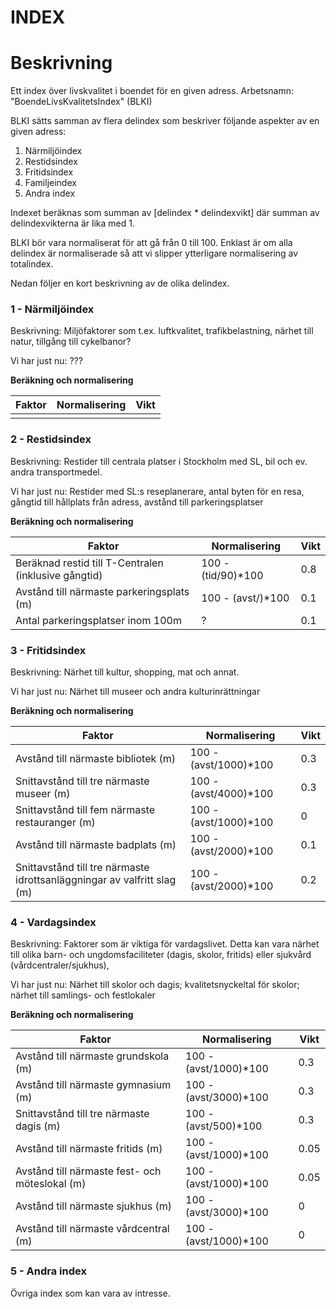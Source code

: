 INDEX
=====

Beskrivning
===========
Ett index över livskvalitet i boendet för en given adress. Arbetsnamn: "BoendeLivsKvalitetsIndex" (BLKI)

BLKI sätts samman av flera delindex som beskriver följande aspekter av en given adress:
1. Närmiljöindex
2. Restidsindex
3. Fritidsindex
4. Familjeindex
5. Andra index

Indexet beräknas som summan av [delindex * delindexvikt] där summan av delindexvikterna är lika med 1.

BLKI bör vara normaliserat för att gå från 0 till 100. Enklast är om alla delindex är normaliserade så att vi slipper ytterligare normalisering av totalindex.

Nedan följer en kort beskrivning av de olika delindex.


### 1 - Närmiljöindex
Beskrivning: Miljöfaktorer som t.ex. luftkvalitet, trafikbelastning, närhet till natur, tillgång till cykelbanor?

Vi har just nu: ???

**Beräkning och normalisering**

| Faktor | Normalisering | Vikt |
| ------ | ------------- | ---- |
| | | |


### 2 - Restidsindex
Beskrivning: Restider till centrala platser i Stockholm med SL, bil och ev. andra transportmedel.

Vi har just nu: Restider med SL:s reseplanerare, antal byten för en resa, gångtid till hållplats från adress, avstånd till parkeringsplatser

**Beräkning och normalisering**

| Faktor | Normalisering | Vikt |
| ------ | ------------- | ---- |
| Beräknad restid till T-Centralen <br> (inklusive gångtid)| 100 - (tid/90)*100 | 0.8 |
| Avstånd till närmaste parkeringsplats (m) | 100 - (avst/)*100 | 0.1 |
| Antal parkeringsplatser inom 100m | ? | 0.1 |


### 3 - Fritidsindex
Beskrivning: Närhet till kultur, shopping, mat och annat.

Vi har just nu: Närhet till museer och andra kulturinrättningar

**Beräkning och normalisering**

| Faktor | Normalisering | Vikt |
| ------ | ------------- | ---- |
| Avstånd till närmaste bibliotek (m) | 100 - (avst/1000)*100 | 0.3 |
| Snittavstånd till tre närmaste museer (m) | 100 - (avst/4000)*100 | 0.3 |
| Snittavstånd till fem närmaste restauranger (m) | 100 - (avst/1000)*100 | 0 |
| Avstånd till närmaste badplats (m) | 100 - (avst/2000)*100 | 0.1 |
| Snittavstånd till tre närmaste <br> idrottsanläggningar av valfritt slag (m) | 100 - (avst/2000)*100 | 0.2 |



### 4 - Vardagsindex
Beskrivning: Faktorer som är viktiga för vardagslivet. Detta kan vara närhet till olika barn- och ungdomsfaciliteter (dagis, skolor, fritids) eller sjukvård (vårdcentraler/sjukhus), 

Vi har just nu: Närhet till skolor och dagis; kvalitetsnyckeltal för skolor; närhet till samlings- och festlokaler

**Beräkning och normalisering**

| Faktor | Normalisering | Vikt |
| ------ | ------------- | ---- |
| Avstånd till närmaste grundskola (m) | 100 - (avst/1000)*100 | 0.3 |
| Avstånd till närmaste gymnasium (m) | 100 - (avst/3000)*100 | 0.3 |
| Snittavstånd till tre närmaste dagis (m) | 100 - (avst/500)*100 | 0.3 |
| Avstånd till närmaste fritids (m) | 100 - (avst/1000)*100 | 0.05 |
| Avstånd till närmaste fest- och möteslokal (m) | 100 - (avst/1000)*100 | 0.05 |
| Avstånd till närmaste sjukhus (m) | 100 - (avst/3000)*100 | 0 |
| Avstånd till närmaste vårdcentral (m) | 100 - (avst/1000)*100 | 0 |


### 5 - Andra index
Övriga index som kan vara av intresse.

